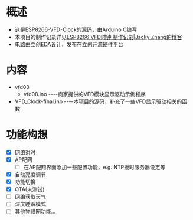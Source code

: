 # 概述
- 这是ESP8266-VFD-Clock的源码，由Arduino C编写
- 本项目的制作记录详见[ESP8266 VFD时钟 制作记录|Jacky Zhang的博客](https://jackyzhang26.github.io/2024/02/15/ESP8266%20VFD%E6%97%B6%E9%92%9F%20%E5%88%B6%E4%BD%9C%E8%AE%B0%E5%BD%95/)
- 电路由立创EDA设计，发布在[立创开源硬件平台](https://oshwhub.com/jackyzhang5/esp32c3-vfd_copy)
# 内容
- vfd08
    - vfd08.ino ----商家提供的VFD模块显示驱动示例程序
- VFD_Clock-final.ino ----本项目的源码，补充了一些VFD显示驱动相关的函数
# 功能构想
- [x] 网络对时
- [x] AP配网
    - [ ] 在AP配网界面添加一些配置功能，e.g. NTP授时服务器设定等
- [x] 自动亮度调节
- [x] 功能切换
- [x] OTA(未测试)
- [ ] 网络获取天气
- [ ] 深度睡眠模式
- [ ] 其他物联网功能...